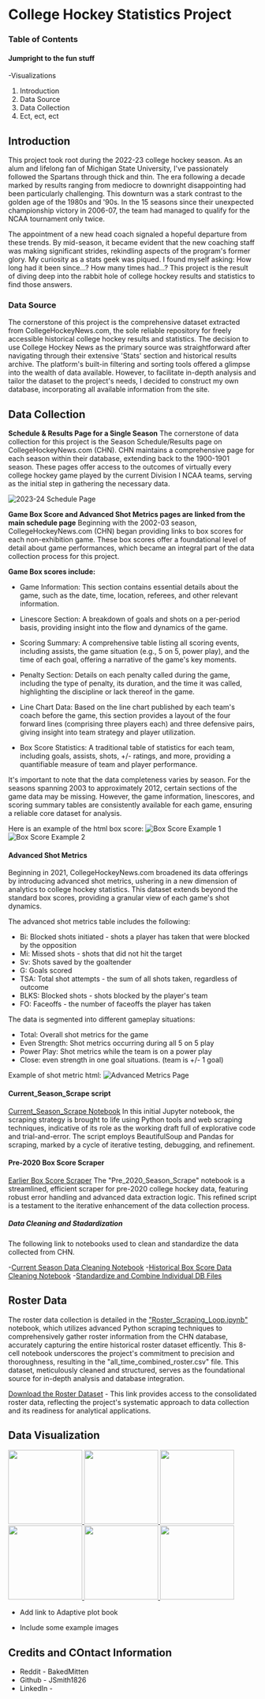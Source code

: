 # College Hockey Statistics Project

### Table of Contents
#### Jumpright to the fun stuff
-Visualizations
1. Introduction
2. Data Source
3. Data Collection
4. Ect, ect, ect

## Introduction
This project took root during the 2022-23 college hockey season. As an alum and lifelong fan of Michigan State University, I've passionately followed the Spartans through thick and thin. The era following a decade marked by results ranging from mediocre to downright disappointing had been particularly challenging. This downturn was a stark contrast to the golden age of the 1980s and '90s. In the 15 seasons since their unexpected championship victory in 2006-07, the team had managed to qualify for the NCAA tournament only twice.

The appointment of a new head coach signaled a hopeful departure from these trends. By mid-season, it became evident that the new coaching staff was making significant strides, rekindling aspects of the program's former glory. My curiosity as a stats geek was piqued. I found myself asking: How long had it been since...? How many times had...? This project is the result of diving deep into the rabbit hole of college hockey results and statistics to find those answers.


### Data Source
The cornerstone of this project is the comprehensive dataset extracted from CollegeHockeyNews.com, the sole reliable repository for freely accessible historical college hockey results and statistics. The decision to use College Hockey News as the primary source was straightforward after navigating through their extensive 'Stats' section and historical results archive. The platform's built-in filtering and sorting tools offered a glimpse into the wealth of data available. However, to facilitate in-depth analysis and tailor the dataset to the project's needs, I decided to construct my own database, incorporating all available information from the site.
<!-- The data used in this project was extracted from CollegeHockeyNews.com using publically available information

When looking for free to access historical college hockey results and statistics if was clear there was only one viable source, College Hockey News.

Just a few clicks into exploring their 'Stats' section and historical results menu I knew this would was the place I needed to be. The built in filtering and sorting tools available on the site were helpful but I knew to do real analysis I needed to build my own database with any and all information available.  -->


## Data Collection
**Schedule & Results Page for a Single Season**
The cornerstone of data collection for this project is the Season Schedule/Results page on CollegeHockeyNews.com (CHN). CHN maintains a comprehensive page for each season within their database, extending back to the 1900-1901 season. These pages offer access to the outcomes of virtually every college hockey game played by the current Division I NCAA teams, serving as the initial step in gathering the necessary data.

![2023-24 Schedule Page](images/readme/CHN_schdule.png)

**Game Box Score and Advanced Shot Metrics pages are linked from the main schedule page**
Beginning with the 2002-03 season, CollegeHockeyNews.com (CHN) began providing links to box scores for each non-exhibition game. These box scores offer a foundational level of detail about game performances, which became an integral part of the data collection process for this project.

**Game Box scores include:**
- Game Information: This section contains essential details about the game, such as the date, time, location, referees, and other relevant information.

- Linescore Section: A breakdown of goals and shots on a per-period basis, providing insight into the flow and dynamics of the game.

- Scoring Summary: A comprehensive table listing all scoring events, including assists, the game situation (e.g., 5 on 5, power play), and the time of each goal, offering a narrative of the game's key moments.

- Penalty Section: Details on each penalty called during the game, including the type of penalty, its duration, and the time it was called, highlighting the discipline or lack thereof in the game.

- Line Chart Data: Based on the line chart published by each team's coach before the game, this section provides a layout of the four forward lines (comprising three players each) and three defensive pairs, giving insight into team strategy and player utilization.

- Box Score Statistics: A traditional table of statistics for each team, including goals, assists, shots, +/- ratings, and more, providing a quantifiable measure of team and player performance.

It's important to note that the data completeness varies by season. For the seasons spanning 2003 to approximately 2012, certain sections of the game data may be missing. However, the game information, linescores, and scoring summary tables are consistently available for each game, ensuring a reliable core dataset for analysis.

Here is an example of the html box score:
![Box Score Example 1](images/readme/CHN_box1.png)
![Box Score Example 2](images/readme/CHN_box2.png)


#### Advanced Shot Metrics
Beginning in 2021, CollegeHockeyNews.com broadened its data offerings by introducing advanced shot metrics, ushering in a new dimension of analytics to college hockey statistics. This dataset extends beyond the standard box scores, providing a granular view of each game's shot dynamics.

The advanced shot metrics table includes the following:

- Bi: Blocked shots initiated - shots a player has taken that were blocked by the opposition
- Mi: Missed shots - shots that did not hit the target
- Sv: Shots saved by the goaltender
- G: Goals scored
- TSA: Total shot attempts - the sum of all shots taken, regardless of outcome
- BLKS: Blocked shots - shots blocked by the player's team
- FO: Faceoffs - the number of faceoffs the player has taken

The data is segmented into different gameplay situations:
- Total: Overall shot metrics for the game
- Even Strength: Shot metrics occurring during all 5 on 5 play
- Power Play: Shot metrics while the team is on a power play
- Close: even strength in one goal situations. (team is +/- 1 goal)

Example of shot metric html:
![Advanced Metrics Page](images/readme/CHN_box3.png)
    

#### Current_Season_Scrape script
[Current_Season_Scrape Notebook](workbook/Current_season_scrape.ipynb)
In this initial Jupyter notebook, the scraping strategy is brought to life using Python tools and web scraping techniques, indicative of its role as the working draft full of explorative code and trial-and-error. The script employs BeautifulSoup and Pandas for scraping, marked by a cycle of iterative testing, debugging, and refinement.

#### Pre-2020 Box Score Scraper
[Earlier Box Score Scraper](workbook/Pre_2020_Season_Scrape.ipynb)
The "Pre_2020_Season_Scrape" notebook is a streamlined, efficient scraper for pre-2020 college hockey data, featuring robust error handling and advanced data extraction logic. This refined script is a testament to the iterative enhancement of the data collection process.

##### Data Cleaning and Stadardization
The following link to notebooks used to clean and standardize the data collected from CHN. 

-[Current Season Data Cleaning Notebook](/workbook/Current_season_DB_clean.ipynb)
-[Historical Box Score Data Cleaning Notebook](/workbook/Pre_2020_Box_Score_Clean.ipynb)
-[Standardize and Combine Individual DB Files](/workbook/DB_CORRECT_AND_TRANSFORM.ipynb)




## Roster Data

The roster data collection is detailed in the ["Roster_Scraping_Loop.ipynb"](workbook/old_books/Roster_Scraping_Loop.ipynb) notebook, which utilizes advanced Python scraping techniques to comprehensively gather roster information from the CHN database, accurately capturing the entire historical roster dataset efficently. This 8-cell notebook underscores the project's commitment to precision and thoroughness, resulting in the "all_time_combined_roster.csv" file. This dataset, meticulously cleaned and structured, serves as the foundational source for in-depth analysis and database integration.

[Download the Roster Dataset](/data/rosters/all_time_combined_roster.csv) - This link provides access to the consolidated roster data, reflecting the project's systematic approach to data collection and its readiness for analytical applications.
    




## Data Visualization

<p float="left">
  <!-- Image 1 -->
  <a href="hhttps://github.com/JSmith1826/college_hockey/blob/80a7e5febfef6e387bacef7c6397bdc9da8aa765/images/readme/viz_gallery/Sioux%20Falls_age_experience_plot.png">
    <img src="https://github.com/JSmith1826/college_hockey/blob/80a7e5febfef6e387bacef7c6397bdc9da8aa765/images/readme/viz_gallery/Sioux%20Falls_age_experience_plot.png" width="150" />
  </a>
  <!-- Image 2 -->
  <a href="https://github.com/JSmith1826/college_hockey/blob/80a7e5febfef6e387bacef7c6397bdc9da8aa765/images/readme/viz_gallery/Sioux%20Falls-average_stats_by_line.png">
    <img src="https://github.com/JSmith1826/college_hockey/blob/80a7e5febfef6e387bacef7c6397bdc9da8aa765/images/readme/viz_gallery/Sioux%20Falls-average_stats_by_line.png" width="150" />
  </a>
<!-- Image 3 -->
<a href="https://github.com/JSmith1826/college_hockey/blob/a2bf7ece074e888b5366ea4f9fe86ef1dfcf4c8c/images/readme/viz_gallery/Sioux%20Falls_penalties_plot.png">
    <img src="https://github.com/JSmith1826/college_hockey/blob/a2bf7ece074e888b5366ea4f9fe86ef1dfcf4c8c/images/readme/viz_gallery/Sioux%20Falls_penalties_plot.png" width="150" />
  </a>
<!-- Image 4 -->
<a href=https://github.com/JSmith1826/college_hockey/blob/a2bf7ece074e888b5366ea4f9fe86ef1dfcf4c8c/images/readme/viz_gallery/6%20-%20one_goal_least.png">
    <img src="https://github.com/JSmith1826/college_hockey/blob/a2bf7ece074e888b5366ea4f9fe86ef1dfcf4c8c/images/readme/viz_gallery/6%20-%20one_goal_least.png" width="150" />
    </a>
<!-- Image 5 -->
<a href=https://github.com/JSmith1826/college_hockey/blob/a2bf7ece074e888b5366ea4f9fe86ef1dfcf4c8c/images/readme/viz_gallery/6%20-%20one_goal_least.png">
    <img src="https://github.com/JSmith1826/college_hockey/blob/a2bf7ece074e888b5366ea4f9fe86ef1dfcf4c8c/images/readme/viz_gallery/6%20-%20one_goal_least.png" width="150" />
    </a>
<!-- Image 6 -->
<a href=https://github.com/JSmith1826/college_hockey/blob/a2bf7ece074e888b5366ea4f9fe86ef1dfcf4c8c/images/readme/viz_gallery/6%20-%20one_goal_least.png">
    <img src="https://github.com/JSmith1826/college_hockey/blob/a2bf7ece074e888b5366ea4f9fe86ef1dfcf4c8c/images/readme/viz_gallery/6%20-%20one_goal_least.png" width="150" />
    </a>
</p>


- Add link to Adaptive plot book

- Include some example images

## Credits and COntact Information
- Reddit - BakedMitten
- Github - JSmith1826
- LinkedIn - 